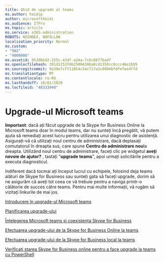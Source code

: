```yaml
---
title: Ghid de upgrade al teams
ms.author: heidip
author: microsoftheidi
ms.audience: ITPro
ms.topic: article
ms.service: o365-administration
ROBOTS: NOINDEX, NOFOLLOW
localization_priority: Normal
ms.custom:
- "982"
- "4000006"
ms.assetid: 0530bbd2-255c-434f-a24a-7c6c0877bad7
ms.openlocfilehash: 391d1253fd625004308a0cd1359cc0ccc46e1b95
ms.sourcegitcommit: 9a39e7cff11854c54c717a2c0094bfdfefee4ffd
ms.translationtype: MT
ms.contentlocale: ro-RO
ms.lasthandoff: 10/01/2020
ms.locfileid: "48333940"
---
```

# <a name="microsoft-teams-upgrade"></a>Upgrade-ul Microsoft teams

**Important**: dacă ați făcut upgrade de la Skype for Business Online la Microsoft teams doar în modul teams, dar nu sunteți încă pregătit, vă putem ajuta să remediați acest lucru pentru utilizarea unui diagnostic de asistență. Asigurați-vă că utilizați noul centru de administrare, dacă deplasați comutatorul în dreapta sus, care spune **Centru de administrare nou**la dreapta. Utilizând noul centru de administrare, faceți clic pe widgetul **aveți nevoie de ajutor?** , tastați "**upgrade teams**", apoi urmați solicitările pentru a executa diagnosticul.

Indiferent dacă tocmai ați început lucrul cu echipele, folosind deja teams alături de Skype for Business sau sunteți gata să faceți upgrade, dorim să ne asigurăm că aveți tot ceea ce vă trebuie pentru a naviga printr-o călătorie de succes către teams. Pentru mai multe informații, vă rugăm să vizitați linkurile de mai jos.

[Introducere în upgrade-ul Microsoft teams](https://docs.microsoft.com/MicrosoftTeams/upgrade-start-here)

[Planificarea upgrade-ului](https://docs.microsoft.com/MicrosoftTeams/upgrade-plan-journey)

[Înțelegerea Microsoft teams și coexistența Skype for Business](https://docs.microsoft.com/MicrosoftTeams/teams-and-skypeforbusiness-coexistence-and-interoperability)

[Efectuarea upgrade-ului de la Skype for Business Online la teams](https://docs.microsoft.com/MicrosoftTeams/upgrade-to-teams-execute-skypeforbusinessonline)

[Efectuarea upgrade-ului de la Skype for Business local la teams](https://docs.microsoft.com/MicrosoftTeams/upgrade-to-teams-execute-skypeforbusinesshybridonprem)
 
[Verificați starea Skype for Business online pentru a face upgrade la teams cu PowerShell](https://docs.microsoft.com/powershell/module/skype/get-csteamsupgradestatus?view=skype-ps)